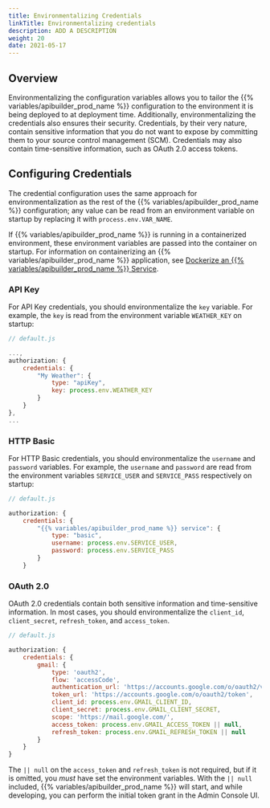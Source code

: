 ```yaml
---
title: Environmentalizing Credentials
linkTitle: Environmentalizing credentials
description: ADD A DESCRIPTION
weight: 20
date: 2021-05-17
---
```


## Overview

Environmentalizing the configuration variables allows you to tailor the {{% variables/apibuilder_prod_name %}} configuration to the environment it is being deployed to at deployment time. Additionally, environmentalizing the credentials also ensures their security. Credentials, by their very nature, contain sensitive information that you do not want to expose by committing them to your source control management (SCM). Credentials may also contain time-sensitive information, such as OAuth 2.0 access tokens.

## Configuring Credentials

The credential configuration uses the same approach for environmentalization as the rest of the {{% variables/apibuilder_prod_name %}} configuration; any value can be read from an environment variable on startup by replacing it with `process.env.VAR_NAME`.

If {{% variables/apibuilder_prod_name %}} is running in a containerized environment, these environment variables are passed into the container on startup. For information on containerizing an {{% variables/apibuilder_prod_name %}} application, see [Dockerize an {{% variables/apibuilder_prod_name %}} Service](/docs/how_to/dockerize_an_api_builder_service/).

### API Key

For API Key credentials, you should environmentalize the `key` variable. For example, the `key` is read from the environment variable `WEATHER_KEY` on startup:

```javascript
// default.js

...,
authorization: {
    credentials: {
        "My Weather": {
            type: "apiKey",
            key: process.env.WEATHER_KEY
        }
    }
},
...
```

### HTTP Basic

For HTTP Basic credentials, you should environmentalize the `username` and `password` variables. For example, the `username` and `password` are read from the environment variables `SERVICE_USER` and `SERVICE_PASS` respectively on startup:

```javascript
// default.js

authorization: {
    credentials: {
        "{{% variables/apibuilder_prod_name %}} service": {
            type: "basic",
            username: process.env.SERVICE_USER,
            password: process.env.SERVICE_PASS
        }
    }
```

### OAuth 2.0

OAuth 2.0 credentials contain both sensitive information and time-sensitive information. In most cases, you should environmentalize the `client_id`, `client_secret`, `refresh_token`, and `access_token`.

```javascript
// default.js

authorization: {
    credentials: {
        gmail: {
            type: 'oauth2',
            flow: 'accessCode',
            authentication_url: 'https://accounts.google.com/o/oauth2/v2/auth?access_type=offline&prompt=consent',
            token_url: 'https://accounts.google.com/o/oauth2/token',
            client_id: process.env.GMAIL_CLIENT_ID,
            client_secret: process.env.GMAIL_CLIENT_SECRET,
            scope: 'https://mail.google.com/',
            access_token: process.env.GMAIL_ACCESS_TOKEN || null,
            refresh_token: process.env.GMAIL_REFRESH_TOKEN || null
        }
    }
}
```

The `|| null` on the `access_token` and `refresh_token` is not required, but if it is omitted, you _must_ have set the environment variables. With the `|| null` included, {{% variables/apibuilder_prod_name %}} will start, and while developing, you can perform the initial token grant in the Admin Console UI.
